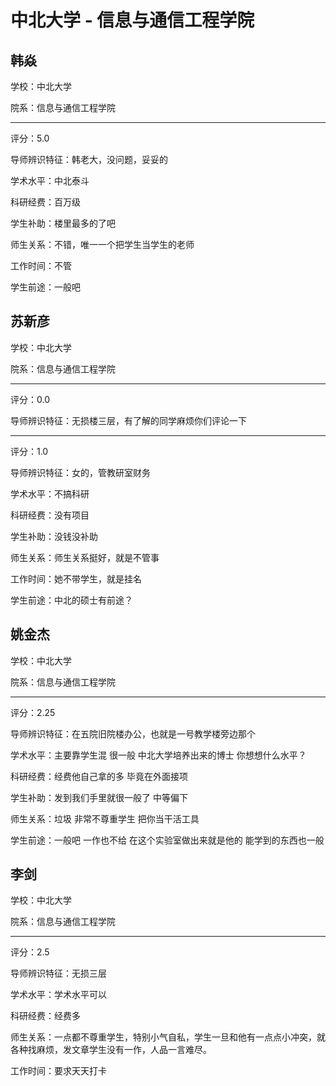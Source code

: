 # 中北大学 - 信息与通信工程学院

## 韩焱

学校：中北大学

院系：信息与通信工程学院

* * *

评分：5.0

导师辨识特征：韩老大，没问题，妥妥的

学术水平：中北泰斗

科研经费：百万级

学生补助：楼里最多的了吧

师生关系：不错，唯一一个把学生当学生的老师

工作时间：不管

学生前途：一般吧

## 苏新彦

学校：中北大学

院系：信息与通信工程学院

* * *

评分：0.0

导师辨识特征：无损楼三层，有了解的同学麻烦你们评论一下

* * *

评分：1.0

导师辨识特征：女的，管教研室财务

学术水平：不搞科研

科研经费：没有项目

学生补助：没钱没补助

师生关系：师生关系挺好，就是不管事

工作时间：她不带学生，就是挂名

学生前途：中北的硕士有前途？

## 姚金杰

学校：中北大学

院系：信息与通信工程学院

* * *

评分：2.25

导师辨识特征：在五院旧院楼办公，也就是一号教学楼旁边那个

学术水平：主要靠学生混 很一般 中北大学培养出来的博士 你想想什么水平？

科研经费：经费他自己拿的多 毕竟在外面接项

学生补助：发到我们手里就很一般了 中等偏下

师生关系：垃圾 非常不尊重学生 把你当干活工具

学生前途：一般吧 一作也不给 在这个实验室做出来就是他的 能学到的东西也一般

## 李剑

学校：中北大学

院系：信息与通信工程学院

* * *

评分：2.5

导师辨识特征：无损三层

学术水平：学术水平可以

科研经费：经费多

师生关系：一点都不尊重学生，特别小气自私，学生一旦和他有一点点小冲突，就各种找麻烦，发文章学生没有一作，人品一言难尽。

工作时间：要求天天打卡